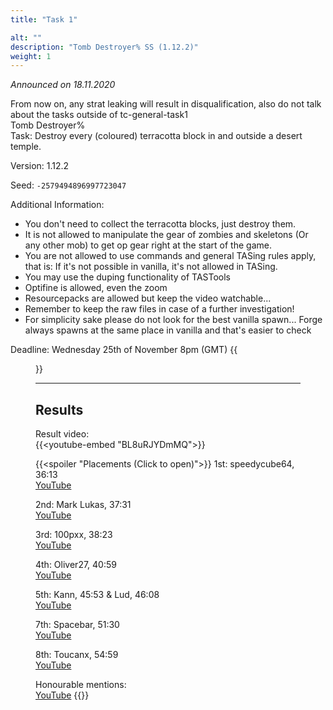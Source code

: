 ```yaml
---
title: "Task 1"

alt: ""
description: "Tomb Destroyer% SS (1.12.2)"
weight: 1
---
```

*Announced on 18.11.2020*  
  
From now on, any strat leaking will result in disqualification, also do not talk about the tasks outside of tc-general-task1  
Tomb Destroyer%  
Task: Destroy every (coloured) terracotta block in and outside a desert temple.  
  
Version: 1.12.2  
  
Seed: `-2579494896997723047`  
  
Additional Information:  
- You don't need to collect the terracotta blocks, just destroy them. 
- It is not allowed to manipulate the gear of zombies and skeletons (Or any other mob) to get op gear right at the start of the game.
- You are not allowed to use commands and general TASing rules apply, that is: If it's not possible in vanilla, it's not allowed in TASing. 
- You may use the duping functionality of TASTools
- Optifine is allowed, even the zoom
- Resourcepacks are allowed but keep the video watchable...
- Remember to keep the raw files in case of a further investigation!
- For simplicity sake please do not look for the best vanilla spawn... Forge always spawns at the same place in vanilla and that's easier to check
  
Deadline: Wednesday 25th of November 8pm (GMT)
{{<figure class="screenshot" src="../thumbnails/Preview1.jpg">}}
  
  ---
## Results

Result video:  
{{<youtube-embed "BL8uRJYDmMQ">}}
  
{{<spoiler "Placements (Click to open)">}}
1st: speedycube64, 36:13  
[YouTube](https://youtu.be/C-YB0EkhBDw)

2nd: Mark Lukas, 37:31  
[YouTube](https://youtu.be/mAShRW-MD3Q)

3rd: 100pxx, 38:23  
[YouTube](https://youtu.be/q3rGLnGbgfQ)

4th: Oliver27, 40:59  
[YouTube](https://www.youtube.com/watch?v=Mq5Byr1ESdg)

5th: Kann,  45:53 & Lud, 46:08  
[YouTube](https://youtu.be/KmJ39wKOsQ4)

7th: Spacebar, 51:30  
[YouTube](https://youtu.be/NMCi6TynNRE)

8th: Toucanx, 54:59  
[YouTube](https://youtu.be/eW7NCUS-T_k)

Honourable mentions:  
[YouTube](https://youtu.be/ZHBqJ11Id5w)
{{</spoiler>}}